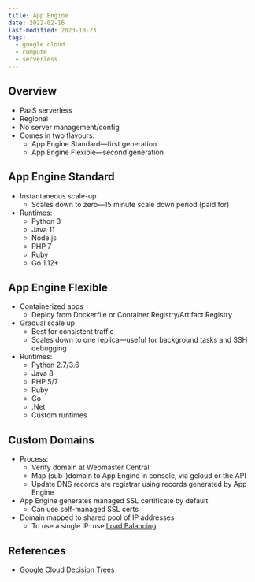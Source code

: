 ```yaml
---
title: App Engine
date: 2022-02-16
last-modified: 2023-10-23
tags:
  - google cloud
  - compute
  - serverless
---
```


## Overview

- PaaS serverless
- Regional
- No server management/config
- Comes in two flavours:
	- App Engine Standard—first generation
	- App Engine Flexible—second generation

## App Engine Standard

- Instantaneous scale-up
	- Scales down to zero—15 minute scale down period (paid for)
- Runtimes:
	- Python 3
	- Java 11
	- Node.js
	- PHP 7
	- Ruby
	- Go 1.12+

## App Engine Flexible

- Containerized apps
	- Deploy from Dockerfile or Container Registry/Artifact Registry
- Gradual scale up
	- Best for consistent traffic
	- Scales down to one replica—useful for background tasks and SSH debugging
- Runtimes:
	- Python 2.7/3.6
	- Java 8
	- PHP 5/7
	- Ruby
	- Go
	- .Net
	- Custom runtimes

## Custom Domains

- Process:
	- Verify domain at Webmaster Central
	- Map (sub-)domain to App Engine in console, via gcloud or the API
	- Update DNS records are registrar using records generated by App Engine
- App Engine generates managed SSL certificate by default
	- Can use self-managed SSL certs
- Domain mapped to shared pool of IP addresses
	- To use a single IP: use [Load Balancing](notes/Google%20Cloud%20Load%20Balancing.md)

## References

- [Google Cloud Decision Trees](notes/moc/Google%20Cloud%20Decision%20Trees.md)
